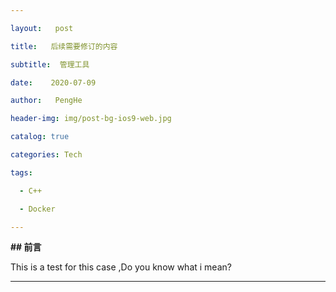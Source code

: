 ```yaml
---

layout:   post

title:   后续需要修订的内容

subtitle:  管理工具

date:    2020-07-09

author:   PengHe

header-img: img/post-bg-ios9-web.jpg

catalog: true

categories: Tech

tags:

  - C++

  - Docker

---
```


**## 前言**

This is a test for this case ,Do you know what i mean?

------